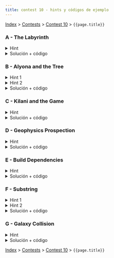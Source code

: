 ```yaml
---
title: contest 10 - hints y códigos de ejemplo
---
```


[Index](../index) > [Contests](../contests) > [Contest 10](../contests#contest-10) > ```{{page.title}}```

### A - The Labyrinth
<details>
  <summary>Hint</summary> 
  Los puntos forman "componentes conexas". Si un aterisco se convierte en punto, entonces se va a fusionar con todas las componentes conexas de puntos adyacentes a él. De hecho, si tenemos 2 o más componentes conexas de puntos separadas por un asterisco, al convertir el asterisco en punto esas componentes se van a fusionar en una pura gran componente + el ex-asterisco entre medio.
</details>
<details> 
  <summary>Solución + código</summary>
  Usamos DFS o BFS para identificar todas las componentes conexas de puntos en el tablero original. Cada punto lo reemplazados por el ID de su componente conexa. Además, por cada componente conexa guardamos su tamaño. Después iteramos sobre todas las celdas asterisco y vemos todas las compontentes conexas adyacentes (vemos todos los IDs distintos adyacentes en el tablero), y sumamos los tamaños + 1. <a href="https://github.com/PabloMessina/Competitive-Programming-Material/blob/master/Solved%20problems/Codeforces/616C_TheLabyrinth.cpp">Código de ejemplo</a>
</details>

### B - Alyona and the Tree
<details>
  <summary>Hint 1</summary>
  Notar que un nodo u hace triste a alguien si y sólo si el máximo de la suma de distancias hacia arriba entre todos sus ancestros es mayor a a[u]. Además, si un nodo u hace triste a alguien, sí o sí hay que borrarlo, y por lo tanto, todo el subárbol que cuelga de u hay que borrarlo también.
</details>
<details>
  <summary>Hint 2</summary>
  Dado un nodo u con parent p, el máximo de las distancias hacia arriba entre todos los ancestros de u es igual al costo de la arista (p,u) + max{0, el máximo hacia arriba de p} (recursivo). Es decir, si lo pensamos como DP, si tengo calculado el máximo hacia arriba del parent p, entonces calcular el máximo hacia arriba de u se puede hacer en O(1).
</details>
<details> 
  <summary>Solución + código</summary>
  Corremos un DFS desde la raíz, en el cual vamos propagando hacia abajo el máximo de la distancia hacia arriba del parent y cuando detectamos un nodo que hace sad a alguien, retornamos altiro para "podar" todo ese subárbol. Además con el mismo DFS aprovechamos de contar los nodos visitados. Entonces la respueta será (N - los nodos visitados por el DFS). <a href="https://github.com/PabloMessina/Competitive-Programming-Material/blob/master/Solved%20problems/Codeforces/682C_AlyonaAndTheTree.cpp">Código de ejemplo</a>
</details>

### C - Kilani and the Game
<details>
  <summary>Hint</summary> 
  Pensar en una forma de simular el juego tal cual por rondas, en cada ronda iterar por cada jugador k-ésimo y simular sus "speed[k]" expansiones. Tener cuidado que speed[k] puede ser muy grande (hasta 10^9).
</details>
<details> 
  <summary>Solución + código</summary>
  Simular el juego tal cual con 3 loops anidados. Un loop principal que itera sobre las rondas, un segundo loop que itera sobre los jugadores y un tercer loop que itera sobre la cantidad de pasos o "speed" del jugador. Dentro del tercer loop tenemos que simular un paso de la expansión del jugador. Para ello podemos usar BFS: por cada jugador mantenemos una queue con las celdas en la "frontera" o "borde" del territorio controlado por el jugador, y nos expandimos a las celdas adyacentes a la frontera no controladas por nadie. Para no contaminar la misma queue, una opción es meter las nuevas celdas en una segunda queue auxiliar (que representaría la nueva frontera del territorio) y al final hacemos un swap. Cuando todas las queues quedan vacías y nadie se puede expandir más se acaba el juego y contamos. <a href="https://github.com/PabloMessina/Competitive-Programming-Material/blob/master/Solved%20problems/Codeforces/1105D_KilaniAndTheGame.cpp">Código de ejemplo</a>
</details>

### D - Geophysics Prospection
<details>
  <summary>Hint</summary> 
  Para poder contar agrupaciones de elementos iguales podemos usar un dfs que cuente los elementos de cada componente, si hacemos un dfs en cada componente que pase su tamaño sólo debemos ordenar para obtener la respuesta. Para esto hay que tener cuidado de no repetir necesariamente los dfs que se realizan.
</details>
<details> 
  <summary>Solución + código</summary>
  Podemos hacer dfs al estilo contar componentes conexas, vamos por cada celda, si no la hemos visitado hacemos un dfs que sólo recorrerá celdas de ese tipo y guardamos el tamaño que recorre, y seguimos así. Al final basta con encontrar alguna manera de ordenar los tamaños obtenidos para devolver como se pide. Una opción es hacer uso de priority queues para cada tipo de material.
  <a href="https://github.com/BenjaminRubio/CompetitiveProgramming/blob/master/Problems/ICPC/GeophysicsProspection.cpp">Código de ejemplo</a>
</details>

### E - Build Dependencies
<details>
  <summary>Hint</summary> 
  Toposort (ver sección grafos en material del curso)
</details>
<details> 
  <summary>Solución + código</summary>
  Básicamente armar el grafo de dependencias (notar que es un DAG o directed acyclic graph) y luego correr toposort. <a href="https://github.com/PabloMessina/Competitive-Programming-Material/blob/master/Solved%20problems/kattis/BuildDependencies.cpp">Código de ejemplo</a>
</details>

### F - Substring
<details> 
  <summary>Hint 1</summary>
  Notemos que si el gráfico contiene algún ciclo, necesariamente la resupuesta será -1. Por otro lado, si tuvieramos la certeza de que el grafo es acíclico podríamos hacer uso de un dp para obtener la solución.
</details>
<details> 
  <summary>Hint 2</summary>
  Este dp puede ser por ejemplo contar la cantidad de letras de un tipo C máximas que se pueden obtener para caminos que terminan en el nodo U. Este dp sólo dependería del mismo para los nodos que tienen aristas que llegan a U sumado 1 si la letra asociada a U es C.
</details>
<details> 
  <summary>Solución + código</summary>
  La solución consiste simplemente en primero chequear la existencia de un ciclo en el grafo, si hay ciclo respondemos -1 por el hint 1, de lo contrario procedemos con el approach presentado en el hint 2. Para chequear la existencia de un ciclo basta realizar un dfs, si en algún momento durante la búsqueda se trata de volver a un nodo ya visitado que esté activo (Sea ancestro del nodo que estamos viendo en la búsqueda), entonces tendremos un ciclo. Para saber qué nodos están activos basta tener un arreglo booleano en el cual activamos la posición de un nodo al principio de su llamada en el dfs y la apagamos al final.
  <a href="https://github.com/BenjaminRubio/CompetitiveProgramming/blob/master/Problems/Codeforces/Substring.cpp">Código de ejemplo</a>
</details>

### G - Galaxy Collision
<details> 
  <summary>Hint</summary>
  Para empezar, debemos obtener un grafo que poder trabajar. Una opción es unir aquellas estrellas cuya distancia es menor a 5 años luz, para eso basta tener un map asociando las posiciones de las estrellas a su índice y para cada estrella ver si las posiciones a menos de 5 años luz tienen alguna estrella, en caso de haber una estrella unimos. De esta forma obtenemos el grafo que queríamos.
</details>
<details> 
  <summary>Solución + código</summary>
  Finalmente, para obtener la solución al problema basta realizar un dfs por cada componente del grafo generado. Los vértices que visitamos a profundida par y los que visitamos a profundidad impar en cada componente deben ser parte de galaxias distintas. Luego la respuesta final corresponde a la suma de los tamaños del menor entre cantidad de estrellas a profundidad par o impar en cada componente.
  <a href="https://github.com/BenjaminRubio/CompetitiveProgramming/blob/master/Problems/URI/GalaxyCollision.cpp">Código de ejemplo</a>
</details>

<!-- <details> 
  <summary>Hint</summary>   
</details>
<details> 
  <summary>Solución + código</summary>
  <a href="">Código de ejemplo</a>
</details> -->

[Index](../index) > [Contests](../contests) > [Contest 10](../contests#contest-10) > ```{{page.title}}```
